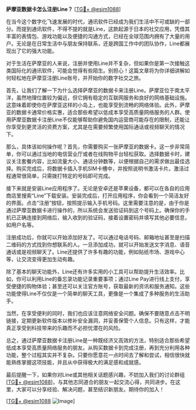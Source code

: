**萨摩亚数据卡怎么注册Line？** [[TG💪+ @esim1088](https://t.me/s/esim1088)]

在当今这个数字化飞速发展的时代，通讯软件已经成为我们生活中不可或缺的一部分。而提到通讯软件，不得不提的就是Line，这款起源于日本的社交应用，凭借其丰富的表情包、游戏功能以及便捷的沟通方式，已经在全球范围内拥有了大量的用户。无论是在日常生活中与朋友保持联系，还是跨国工作中的团队协作，Line都展现出了它的强大功能。

对于生活在萨摩亚的人来说，注册并使用Line并不复杂，但如果你是第一次接触这类国际化的通讯软件，可能会觉得有些陌生。别担心！这篇文章将为你详细讲解如何轻松地在萨摩亚注册Line账号，并开始你的数字社交之旅。

首先，让我们了解一下为什么选择萨摩亚的数据卡来注册Line。萨摩亚位于南太平洋，虽然地理位置较为偏远，但它拥有稳定的互联网服务和良好的网络基础设施。这意味着即使你在萨摩亚这样的小岛上，也能享受到流畅的网络体验。此外，萨摩亚的数据卡通常价格实惠，适合那些希望以低成本享受高质量网络服务的人群。使用萨摩亚数据卡注册Line不仅能够帮助你避免国内运营商可能存在的限制，还能让你享受到更灵活的资费方案，尤其是在需要频繁使用国际通话或视频聊天的情况下。

那么，具体该如何操作呢？首先，你需要购买一张萨摩亚的数据卡。这一步非常简单，你可以通过当地的电信营业厅或者在线购物平台轻松获取。选择数据卡时，建议关注套餐内容，比如流量大小、通话分钟数等，以便根据自己的需求做出最佳选择。购买完成后，将数据卡插入手机SIM卡槽中，并按照说明书激活卡片。激活过程通常很简单，只需拨打特定的号码即可完成。

接下来就是安装Line应用程序了。无论是安卓还是苹果设备，都可以在各自的应用商店里搜索“Line”下载安装。安装完成后，打开应用程序，你会看到一个简洁友好的界面。点击“注册”按钮，按照提示输入手机号码。这里需要注意的是，由于你是通过萨摩亚数据卡进行操作的，所以系统会发送验证码到这个号码上。确保你的手机已正确连接到网络后，输入收到的验证码，接着设置密码并填写其他必要信息，如用户名等。

注册成功后，你就可以开始添加好友了。可以通过电话号码、邮箱地址甚至是扫描二维码的方式找到你想联系的人。一旦添加成功，就可以开始发送文字消息、语音通话或是视频聊天了。Line还提供了许多有趣的功能，例如贴纸市场、游戏中心等，让交流变得更加生动有趣。

除了基本的聊天功能外，Line还有许多实用的小工具可以帮助提升生活效率。比如，你可以利用Line的备忘录功能记录重要事项；通过Line Pay进行线上支付，享受便捷的购物体验；甚至还可以关注官方账号，获取最新的资讯和服务通知。这些功能使得Line不仅仅是一个简单的聊天工具，更像是一个集成了多种服务的生活助手。

当然，在享受便利的同时，我们也应该注意网络安全问题。确保不要随意点击不明链接，定期更新软件版本以修补安全漏洞，并妥善保管个人信息。只有这样，才能真正享受到科技带来的乐趣而不必担忧潜在的风险。

总之，通过萨摩亚数据卡注册Line是一种既经济又高效的方法，特别适合那些希望低成本享受高质量网络服务的朋友。从购买数据卡到完成注册，再到充分利用各种功能，整个过程其实并不复杂。只要你愿意花一点时间去了解和尝试，相信很快就能熟练掌握这项技能，并且从中获得极大的满足感和成就感。

最后提醒一下，如果你对Line或其他相关话题感兴趣，不妨加入我们的讨论群组[[TG💪+ @esim1088](https://t.me/s/esim1088)]，与其他志同道合的朋友一起交流心得，共同进步。在这里，大家可以分享经验、解决问题，甚至结识新朋友。期待你的加入！

[[TG💪+ @esim1088](https://t.me/s/esim1088) ![Image](https://i.postimg.cc/4NQfJmqS/Snipaste-2025-05-13-00-14-12.png)]